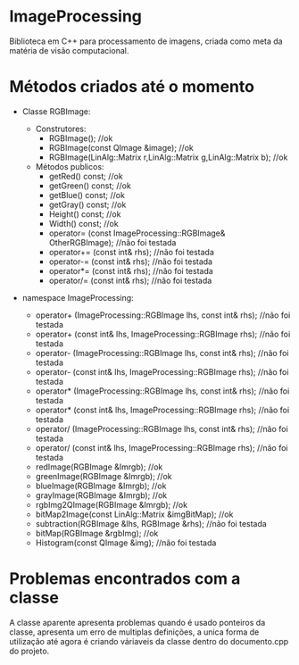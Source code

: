 # ImageProcessing
Biblioteca em C++ para processamento de imagens, criada como meta da matéria de visão computacional.

# Métodos criados até o momento

* Classe RGBImage:
  * Construtores:
    * RGBImage(); //ok
    * RGBImage(const QImage &image); //ok
    * RGBImage(LinAlg::Matrix<int> r,LinAlg::Matrix<int> g,LinAlg::Matrix<int> b); //ok
  * Métodos publicos:
    * getRed() const; //ok
    * getGreen() const; //ok
    * getBlue() const; //ok
    * getGray() const; //ok
    * Height() const; //ok
    * Width() const; //ok
    * operator= (const ImageProcessing::RGBImage& OtherRGBImage); //não foi testada
    * operator+= (const int& rhs); //não foi testada
    * operator-= (const int& rhs); //não foi testada
    * operator*= (const int& rhs); //não foi testada
    * operator/= (const int& rhs); //não foi testada
    
* namespace ImageProcessing:
  * operator+  (ImageProcessing::RGBImage lhs, const int& rhs); //não foi testada
  * operator+  (const int& lhs, ImageProcessing::RGBImage rhs); //não foi testada
  * operator-  (ImageProcessing::RGBImage lhs, const int& rhs); //não foi testada
  * operator-  (const int& lhs, ImageProcessing::RGBImage rhs); //não foi testada
  * operator*  (ImageProcessing::RGBImage lhs, const int& rhs); //não foi testada
  * operator*  (const int& lhs, ImageProcessing::RGBImage rhs); //não foi testada
  * operator/  (ImageProcessing::RGBImage lhs, const int& rhs); //não foi testada
  * operator/  (const int& lhs, ImageProcessing::RGBImage rhs); //não foi testada
  * redImage(RGBImage &Imrgb); //ok
  * greenImage(RGBImage &Imrgb); //ok
  * blueImage(RGBImage &Imrgb); //ok
  * grayImage(RGBImage &Imrgb); //ok
  * rgbImg2QImage(RGBImage &Imrgb); //ok
  * bitMap2Image(const LinAlg::Matrix<int> &imgBitMap); //ok
  * subtraction(RGBImage &lhs, RGBImage &rhs); //não foi testada
  * bitMap(RGBImage &rgbImg); //ok
  * Histogram(const QImage &img); //não foi testada
  
# Problemas encontrados com a classe
A classe aparente apresenta problemas quando é usado ponteiros da classe, apresenta um erro de multiplas definições, a unica forma de utilização até agora é criando váriaveis da classe dentro do documento.cpp do projeto.
